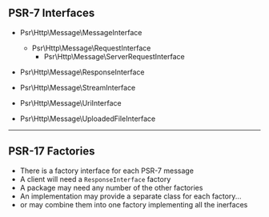 ## PSR-7 Interfaces

* Psr\Http\Message\MessageInterface
  * Psr\Http\Message\RequestInterface
    * Psr\Http\Message\ServerRequestInterface
* Psr\Http\Message\ResponseInterface

* Psr\Http\Message\StreamInterface
* Psr\Http\Message\UriInterface
* Psr\Http\Message\UploadedFileInterface

---

## PSR-17 Factories

* There is a factory interface for each PSR-7 message
* A client will need a `ResponseInterface` factory
* A package may need any number of the other factories
* An implementation may provide a separate class for each factory...
* or may combine them into one factory implementing all the inerfaces
